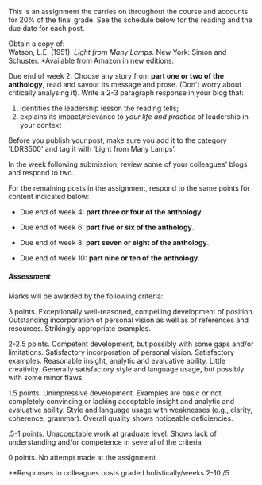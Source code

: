 This is an assignment the carries on throughout the course and accounts for 20% of the final grade. See the schedule below for the reading and the due date for each post.

Obtain a copy of:  
Watson, L.E. \(1951\). _Light from Many Lamps_. New York: Simon and Schuster. \*Available from Amazon in new editions.

Due end of week 2: Choose any story from **part one or two of the anthology**, read and savour its message and prose. \(Don't worry about critically analysing it\). Write a 2-3 paragraph response in your blog that:

1. identifies the leadership lesson the reading tells;
2. explains its impact/relevance to _your life and practice_ of leadership in your context

Before you publish your post, make sure you add it to the category 'LDRS500' and tag it with ‘Light from Many Lamps’.

In the week following submission, review some of your colleagues' blogs and respond to two.

For the remaining posts in the assignment, respond to the same points for content indicated below:

* Due end of week 4:  **part three or four of the anthology**.

* Due end of week 6:   **part five or six of the anthology**.

* Due end of week 8:  **part seven or eight of the anthology**.

* Due end of week 10:  **part nine or ten of the anthology**.

##### Assessment

Marks will be awarded by the following criteria:

3 points. Exceptionally well-reasoned, compelling development of position. Outstanding incorporation of personal vision as well as of references and resources. Strikingly appropriate examples.

2-2.5 points. Competent development, but possibly with some gaps and/or limitations. Satisfactory incorporation of personal vision. Satisfactory examples. Reasonable insight, analytic and evaluative ability. Little creativity. Generally satisfactory style and language usage, but possibly with some minor flaws.

1.5 points. Unimpressive development. Examples are basic or not completely convincing or lacking acceptable insight and analytic and evaluative ability. Style and language usage with weaknesses \(e.g., clarity, coherence, grammar\). Overall quality shows noticeable deficiencies.

.5-1 points. Unacceptable work at graduate level. Shows lack of understanding and/or competence in several of the criteria

0 points. No attempt made at the assignment

\*\*Responses to colleagues posts graded holistically/weeks 2-10 /5

